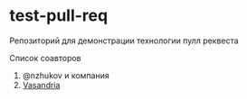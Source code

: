 # test-pull-req
Репозиторий для демонстрации технологии пулл реквеста

Список соавторов
1. @nzhukov и компания
2. [Vasandria](https://github.com/vasandria)
